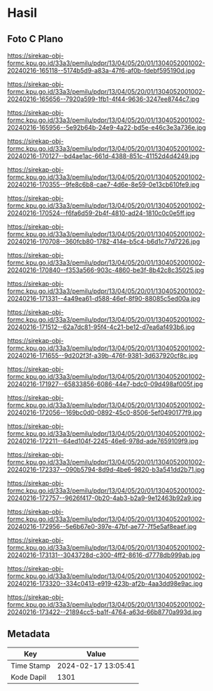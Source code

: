 # Hasil

## Foto C Plano

https://sirekap-obj-formc.kpu.go.id/33a3/pemilu/pdpr/13/04/05/20/01/1304052001002-20240216-165118--5174b5d9-a83a-47f6-af0b-fdebf595190d.jpg

https://sirekap-obj-formc.kpu.go.id/33a3/pemilu/pdpr/13/04/05/20/01/1304052001002-20240216-165656--7920a599-1fb1-4f44-9636-3247ee8744c7.jpg

https://sirekap-obj-formc.kpu.go.id/33a3/pemilu/pdpr/13/04/05/20/01/1304052001002-20240216-165956--5e92b64b-24e9-4a22-bd5e-e46c3e3a736e.jpg

https://sirekap-obj-formc.kpu.go.id/33a3/pemilu/pdpr/13/04/05/20/01/1304052001002-20240216-170127--bd4ae1ac-661d-4388-851c-41152d4d4249.jpg

https://sirekap-obj-formc.kpu.go.id/33a3/pemilu/pdpr/13/04/05/20/01/1304052001002-20240216-170355--9fe8c6b8-cae7-4d6e-8e59-0e13cb610fe9.jpg

https://sirekap-obj-formc.kpu.go.id/33a3/pemilu/pdpr/13/04/05/20/01/1304052001002-20240216-170524--f6fa6d59-2b4f-4810-ad24-1810c0c0e5ff.jpg

https://sirekap-obj-formc.kpu.go.id/33a3/pemilu/pdpr/13/04/05/20/01/1304052001002-20240216-170708--360fcb80-1782-414e-b5c4-b6d1c77d7226.jpg

https://sirekap-obj-formc.kpu.go.id/33a3/pemilu/pdpr/13/04/05/20/01/1304052001002-20240216-170840--f353a566-903c-4860-be3f-8b42c8c35025.jpg

https://sirekap-obj-formc.kpu.go.id/33a3/pemilu/pdpr/13/04/05/20/01/1304052001002-20240216-171331--4a49ea61-d588-46ef-8f90-88085c5ed00a.jpg

https://sirekap-obj-formc.kpu.go.id/33a3/pemilu/pdpr/13/04/05/20/01/1304052001002-20240216-171512--62a7dc81-95f4-4c21-be12-d7ea6af493b6.jpg

https://sirekap-obj-formc.kpu.go.id/33a3/pemilu/pdpr/13/04/05/20/01/1304052001002-20240216-171655--9d202f3f-a39b-476f-9381-3d637920cf8c.jpg

https://sirekap-obj-formc.kpu.go.id/33a3/pemilu/pdpr/13/04/05/20/01/1304052001002-20240216-171927--65833856-6086-44e7-bdc0-09d498af005f.jpg

https://sirekap-obj-formc.kpu.go.id/33a3/pemilu/pdpr/13/04/05/20/01/1304052001002-20240216-172056--169bc0d0-0892-45c0-8506-5ef0490177f9.jpg

https://sirekap-obj-formc.kpu.go.id/33a3/pemilu/pdpr/13/04/05/20/01/1304052001002-20240216-172211--64ed104f-2245-46e6-978d-ade7659109f9.jpg

https://sirekap-obj-formc.kpu.go.id/33a3/pemilu/pdpr/13/04/05/20/01/1304052001002-20240216-172337--090b5794-8d9d-4be6-9820-b3a541dd2b71.jpg

https://sirekap-obj-formc.kpu.go.id/33a3/pemilu/pdpr/13/04/05/20/01/1304052001002-20240216-172757--9626f417-0b20-4ab3-b2a9-9e12463b92a9.jpg

https://sirekap-obj-formc.kpu.go.id/33a3/pemilu/pdpr/13/04/05/20/01/1304052001002-20240216-172956--5e6b67e0-397e-47bf-ae77-7f5e5af8eaef.jpg

https://sirekap-obj-formc.kpu.go.id/33a3/pemilu/pdpr/13/04/05/20/01/1304052001002-20240216-173131--3043728d-c300-4ff2-8616-d7778db999ab.jpg

https://sirekap-obj-formc.kpu.go.id/33a3/pemilu/pdpr/13/04/05/20/01/1304052001002-20240216-173320--334c0413-e919-423b-af2b-4aa3dd98e9ac.jpg

https://sirekap-obj-formc.kpu.go.id/33a3/pemilu/pdpr/13/04/05/20/01/1304052001002-20240216-173422--21894cc5-ba1f-4764-a63d-66b8770a993d.jpg


## Metadata

| Key        | Value               |
| ---------- | ------------------- |
| Time Stamp | 2024-02-17 13:05:41 |
| Kode Dapil | 1301                |



